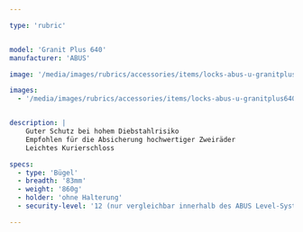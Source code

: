 ```yaml
---

type: 'rubric'


model: 'Granit Plus 640'
manufacturer: 'ABUS'

image: '/media/images/rubrics/accessories/items/locks-abus-u-granitplus640_1.jpg'

images:
  - '/media/images/rubrics/accessories/items/locks-abus-u-granitplus640_2.jpg'


description: |
    Guter Schutz bei hohem Diebstahlrisiko
    Empfohlen für die Absicherung hochwertiger Zweiräder
    Leichtes Kurierschloss

specs: 
  - type: 'Bügel'
  - breadth: '83mm'
  - weight: '860g'
  - holder: 'ohne Halterung'
  - security-level: '12 (nur vergleichbar innerhalb des ABUS Level-Systems)'

---
```

